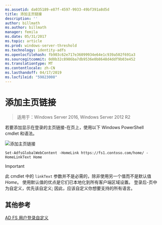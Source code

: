 ```yaml
---
ms.assetid: da035189-e87f-4597-9933-49bf391a8d5d
title: 添加主页链接
description: ''
author: billmath
ms.author: billmath
manager: femila
ms.date: 05/31/2017
ms.topic: article
ms.prod: windows-server-threshold
ms.technology: identity-adfs
ms.openlocfilehash: fb903c62e717e36099934e64e1c939a502f691a3
ms.sourcegitcommit: 0d0b32c8986ba7db9536e0b8648d4ddf9b03e452
ms.translationtype: MT
ms.contentlocale: zh-CN
ms.lasthandoff: 04/17/2019
ms.locfileid: "59823008"
---
```

# <a name="add-home-link"></a>添加主页链接 

>适用于：Windows Server 2016, Windows Server 2012 R2

若要添加显示在登录的主页链接\-在页上，使用以下 Windows PowerShell cmdlet 和语法。 


![添加主页链接](media/AD-FS-user-sign-in-customization/ADFS_Blue_Custom2.png) 
  

`Set-AdfsGlobalWebContent -HomeLink https://fs1.contoso.com/home/ -HomeLinkText Home ` 
 
  
> [!IMPORTANT]  
> 此 cmdlet 中的 `linkText` 参数并不是必需的，除非使用另一个值而不是默认值 *Home*。 使用默认值的优点是它们已本地化到所有客户端区域设置。 登录后\-页中为自定义，优先该自定义; 因此，应该自定义你想要支持的所有语言。

## <a name="additional-references"></a>其他参考 
[AD FS 用户登录自定义](AD-FS-user-sign-in-customization.md)  
